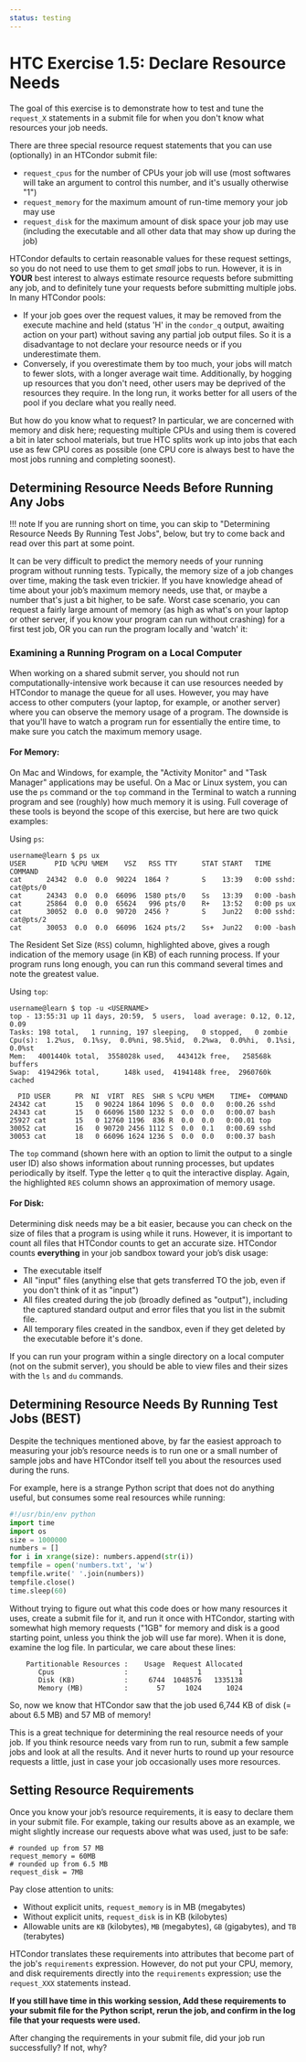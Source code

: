 ```yaml
---
status: testing
---
```


<style type="text/css"> pre em { font-style: normal; background-color: yellow; } pre strong { font-style: normal; font-weight: bold; color: \#008; } </style>

HTC Exercise 1.5: Declare Resource Needs
===========================================

The goal of this exercise is to demonstrate how to test and tune the `request_X` statements in a submit file for when you don't know what resources your job needs.

There are three special resource request statements that you can use (optionally) in an HTCondor submit file:

-  `request_cpus` for the number of CPUs your job will use (most softwares will take an argument to control this number, and it's usually otherwise "1")
-  `request_memory` for the maximum amount of run-time memory your job may use
-  `request_disk` for the maximum amount of disk space your job may use (including the executable and all other data that may show up during the job)

HTCondor defaults to certain reasonable values for these request settings, so you do not need to use them to get *small* jobs to run. 
However, it is in **YOUR** best interest to always estimate resource requests before submitting any job, and to definitely tune your requests before submitting multiple jobs. In many HTCondor pools:

-  If your job goes over the request values, it may be removed from the execute machine and held (status 'H' in the `condor_q` output, awaiting action on your part) without saving any partial job output files. So it is a disadvantage to not declare your resource needs or if you underestimate them. 
-  Conversely, if you overestimate them by too much, your jobs will match to fewer slots, with a longer average wait time. Additionally, by hogging up resources that you don't need, other users may be deprived of the resources they require. In the long run, it works better for all users of the pool if you declare what you really need.

But how do you know what to request? In particular, we are concerned with memory and disk here; requesting multiple CPUs and using them is covered a bit in later school materials, but true HTC splits work up into jobs that each use as few CPU cores as possible (one CPU core is always best to have the most jobs running and completing soonest).

Determining Resource Needs Before Running Any Jobs
--------------------------------------------------

!!! note
    If you are running short on time, you can skip to "Determining Resource Needs By Running Test Jobs", below, but try to come back and read over this part at some point.

It can be very difficult to predict the memory needs of your running program without running tests. Typically, the memory size of a job changes over time, making the task even trickier. 
If you have knowledge ahead of time about your job’s maximum memory needs, use that, or maybe a number that's just a bit higher, to be safe. Worst case scenario, you can request a fairly large amount of memory (as high as what's on your laptop or other server, if you know your program can run without crashing) for a first test job, OR you can run the program locally and 'watch' it:
### Examining a Running Program on a Local Computer

When working on a shared submit server, you should not run computationally-intensive work because it can use resources needed by HTCondor to manage the queue for all uses. 
However, you may have access to other computers (your laptop, for example, or another server) where you can observe the memory usage of a program. The downside is that you'll have to watch a program run for essentially the entire time, to make sure you catch the maximum memory usage.

#### For Memory: 

On Mac and Windows, for example, the "Activity Monitor" and "Task Manager" applications may be useful. On a Mac or Linux system, you can use the `ps` command or the `top` command in the Terminal to watch a running program and see (roughly) how much memory it is using. Full coverage of these tools is beyond the scope of this exercise, but here are two quick examples:

Using `ps`:

``` console
username@learn $ ps ux
USER       PID %CPU %MEM    VSZ   RSS TTY      STAT START   TIME COMMAND
cat      24342  0.0  0.0  90224  1864 ?        S    13:39   0:00 sshd: cat@pts/0  
cat      24343  0.0  0.0  66096  1580 pts/0    Ss   13:39   0:00 -bash
cat      25864  0.0  0.0  65624   996 pts/0    R+   13:52   0:00 ps ux
cat      30052  0.0  0.0  90720  2456 ?        S    Jun22   0:00 sshd: cat@pts/2  
cat      30053  0.0  0.0  66096  1624 pts/2    Ss+  Jun22   0:00 -bash
```

The Resident Set Size (`RSS`) column, highlighted above, gives a rough indication of the memory usage (in KB) of each running process. If your program runs long enough, you can run this command several times and note the greatest value.

Using `top`:

``` console
username@learn $ top -u <USERNAME>
top - 13:55:31 up 11 days, 20:59,  5 users,  load average: 0.12, 0.12, 0.09
Tasks: 198 total,   1 running, 197 sleeping,   0 stopped,   0 zombie
Cpu(s):  1.2%us,  0.1%sy,  0.0%ni, 98.5%id,  0.2%wa,  0.0%hi,  0.1%si,  0.0%st
Mem:   4001440k total,  3558028k used,   443412k free,   258568k buffers
Swap:  4194296k total,      148k used,  4194148k free,  2960760k cached

  PID USER      PR  NI  VIRT  RES  SHR S %CPU %MEM    TIME+  COMMAND
24342 cat       15   0 90224 1864 1096 S  0.0  0.0   0:00.26 sshd
24343 cat       15   0 66096 1580 1232 S  0.0  0.0   0:00.07 bash
25927 cat       15   0 12760 1196  836 R  0.0  0.0   0:00.01 top
30052 cat       16   0 90720 2456 1112 S  0.0  0.1   0:00.69 sshd
30053 cat       18   0 66096 1624 1236 S  0.0  0.0   0:00.37 bash
```

The `top` command (shown here with an option to limit the output to a single user ID) also shows information about running processes, but updates periodically by itself. Type the letter `q` to quit the interactive display. Again, the highlighted `RES` column shows an approximation of memory usage.

#### For Disk: 
Determining disk needs may be a bit easier, because you can check on the size of files that a program is using while it runs. However, it is important to count all files that HTCondor counts to get an accurate size. HTCondor counts **everything** in your job sandbox toward your job’s disk usage:

-   The executable itself
-   All "input" files (anything else that gets transferred TO the job, even if you don't think of it as "input")
-   All files created during the job (broadly defined as "output"), including the captured standard output and error files that you list in the submit file.
-   All temporary files created in the sandbox, even if they get deleted by the executable before it's done.

If you can run your program within a single directory on a local computer (not on the submit server), you should be able to view files and their sizes with the `ls` and `du` commands.

Determining Resource Needs By Running Test Jobs (BEST)
------------------------------------------------------

Despite the techniques mentioned above, by far the easiest approach to measuring your job’s resource needs is to run one or a small number of sample jobs and have HTCondor itself tell you about the resources used during the runs.

For example, here is a strange Python script that does not do anything useful, but consumes some real resources while running:

``` python
#!/usr/bin/env python
import time
import os
size = 1000000
numbers = []
for i in xrange(size): numbers.append(str(i))
tempfile = open('numbers.txt', 'w')
tempfile.write(' '.join(numbers))
tempfile.close()
time.sleep(60)
```

Without trying to figure out what this code does or how many resources it uses, create a submit file for it, 
and run it once with HTCondor, starting with somewhat high memory requests ("1GB" for memory and disk is a good starting point, unless you think the job will use far more).
When it is done, examine the log file. In particular, we care about these lines:

``` file
	Partitionable Resources :    Usage  Request Allocated
	   Cpus                 :                 1         1
	   Disk (KB)            :     6744  1048576   1335138
	   Memory (MB)          :       57     1024      1024
```

So, now we know that HTCondor saw that the job used 6,744 KB of disk (= about 6.5 MB) and 57 MB of memory!

This is a great technique for determining the real resource needs of your job. If you think resource needs vary from run to run, submit a few sample jobs and look at all the results. And it never hurts to round up your resource requests a little, just in case your job occasionally uses more resources.

Setting Resource Requirements
-----------------------------

Once you know your job’s resource requirements, it is easy to declare them in your submit file. For example, taking our results above as an example, we might slightly increase our requests above what was used, just to be safe:

```hl_lines="1 3"
# rounded up from 57 MB
request_memory = 60MB  
# rounded up from 6.5 MB
request_disk = 7MB  
```

Pay close attention to units:

-   Without explicit units, `request_memory` is in MB (megabytes)
-   Without explicit units, `request_disk` is in KB (kilobytes)
-   Allowable units are `KB` (kilobytes), `MB` (megabytes), `GB` (gigabytes), and `TB` (terabytes)

HTCondor translates these requirements into attributes that become part of the job's `requirements` expression. However, do not put your CPU, memory, and disk requirements directly into the `requirements` expression; use the `request_XXX` statements instead.

**If you still have time in this working session, Add these requirements to your submit file for the Python script, rerun the job, and confirm in the log file that your requests were used.**

After changing the requirements in your submit file, did your job run successfully? If not, why?
